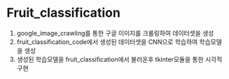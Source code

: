 # Fruit_classification

1. google_image_crawling를 통한 구글 이미지를 크롤링하여 데이터셋을 생성
2. fruit_classification_code에서 생성된 데이터셋을 CNN으로 학습하여 학습모델을 생성
3. 생성된 학습모델을 fruit_classification에서 불러온후 tkinter모듈을 통한 시각적 구현
